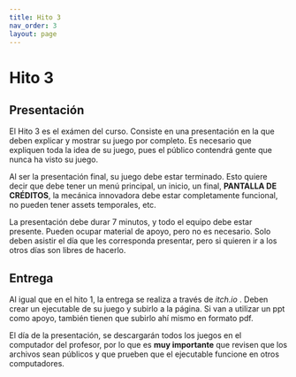 ```yaml
---
title: Hito 3
nav_order: 3
layout: page
---
```


# Hito 3

## Presentación

El Hito 3 es el exámen del curso. Consiste en una presentación en la que deben explicar y mostrar su juego por completo. Es necesario que expliquen toda la idea de su juego, pues el público contendrá gente que nunca ha visto su juego.

Al ser la presentación final, su juego debe estar terminado. Esto quiere decir que debe tener un menú principal, un inicio, un final, **PANTALLA DE CRÉDITOS**, la mecánica innovadora debe estar completamente funcional, no pueden tener assets temporales, etc.

La presentación debe durar 7 minutos, y todo el equipo debe estar presente. Pueden ocupar material de apoyo, pero no es necesario. Solo deben asistir el día que les corresponda presentar, pero si quieren ir a los otros días son libres de hacerlo.

## Entrega

Al igual que en el hito 1, la entrega se realiza a través de *itch.io* . Deben crear un ejecutable de su juego y subirlo a la página. Si van a utilizar un ppt como apoyo, también tienen que subirlo ahí mismo en formato pdf.

El día de la presentación, se descargarán todos los juegos en el computador del profesor, por lo que es **muy importante** que revisen que los archivos sean públicos y que prueben que el ejecutable funcione en otros computadores.
